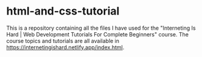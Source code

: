 # html-and-css-tutorial
This is a repository containing all the files I have used for the "Interneting Is Hard | Web Development Tutorials For Complete Beginners" course.
The course topics and tutorials are all available in https://internetingishard.netlify.app/index.html.
